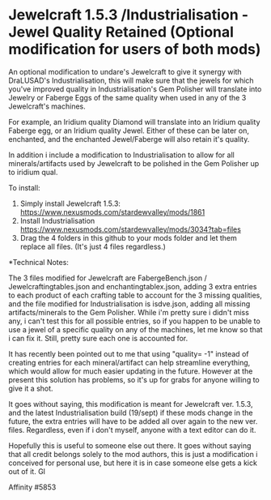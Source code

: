 # Jewelcraft 1.5.3 /Industrialisation - Jewel Quality Retained (Optional modification for users of both mods) 
An optional modification to undare's Jewelcraft to give it synergy with DraLUSAD's Industrialisation, this will make sure that the jewels for which you've improved quality in Industrialisation's Gem Polisher will translate into Jewelry or Faberge Eggs of the same quality when used in any of the 3 Jewelcraft's machines.

For example, an Iridium quality Diamond will translate into an Iridium quality Faberge egg, or an Iridium quality Jewel. Either of these can be later on, enchanted, and the enchanted Jewel/Faberge will also retain it's quality.

In addition i include a modification to Industrialisation to allow for all minerals/artifacts used by Jewelcraft to be polished in the Gem Polisher up to iridium qual.

To install: 
1) Simply install Jewelcraft 1.5.3: https://www.nexusmods.com/stardewvalley/mods/1861
2) Install Industrialisation https://www.nexusmods.com/stardewvalley/mods/3034?tab=files
2) Drag the 4 folders in this github to your mods folder and let them replace all files. (It's just 4 files regardless.)

*Technical Notes: 

The 3 files modified for Jewelcraft are FabergeBench.json / Jewelcraftingtables.json and enchantingtablex.json, adding 3 extra entries to each product of each crafting table to account for the 3 missing qualities, and the file modified for Industrialisation is isdve.json, adding all missing artifacts/minerals to the Gem Polisher. While i'm pretty sure i didn't miss any, i can't test this for all possible entries, so if you happen to be unable to use a jewel of a specific quality on any of the machines, let me know so that i can fix it. Still, pretty sure each one is accounted for.

It has recently been pointed out to me that using "quality= -1" instead of creating entries for each mineral/artifact can help streamline everything, which would allow for much easier updating in the future. However at the present this solution has problems, so it's up for grabs for anyone willing to give it a shot.

It goes without saying, this modification is meant for Jewelcraft ver. 1.5.3, and the latest Industrialisation build (19/sept) if these mods change in the future, the extra entries will have to be added all over again to the new ver. files. Regardless, even if i don't myself, anyone with a text editor can do it.

Hopefully this is useful to someone else out there. 
It goes without saying that all credit belongs solely to the mod authors, this is just a modification i conceived for personal use, but here it is in case someone else gets a kick out of it.
Gl

Affinity #5853
